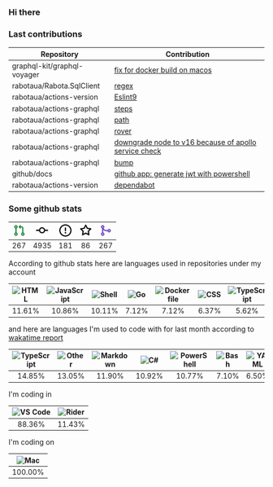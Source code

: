 ### Hi there

### Last contributions

| Repository                  | Contribution                                                                                                 |
| --------------------------- | ------------------------------------------------------------------------------------------------------------ |
| graphql-kit/graphql-voyager | [fix for docker build on macos](https://github.com/graphql-kit/graphql-voyager/pull/439)                     |
| rabotaua/Rabota.SqlClient   | [regex](https://github.com/rabotaua/Rabota.SqlClient/pull/2)                                                 |
| rabotaua/actions-version    | [Eslint9](https://github.com/rabotaua/actions-version/pull/329)                                              |
| rabotaua/actions-graphql    | [steps](https://github.com/rabotaua/actions-graphql/pull/18)                                                 |
| rabotaua/actions-graphql    | [path](https://github.com/rabotaua/actions-graphql/pull/17)                                                  |
| rabotaua/actions-graphql    | [rover](https://github.com/rabotaua/actions-graphql/pull/16)                                                 |
| rabotaua/actions-graphql    | [downgrade node to v16 because of apollo service check](https://github.com/rabotaua/actions-graphql/pull/15) |
| rabotaua/actions-graphql    | [bump](https://github.com/rabotaua/actions-graphql/pull/14)                                                  |
| github/docs                 | [github app: generate jwt with powershell](https://github.com/github/docs/pull/30679)                        |
| rabotaua/actions-version    | [dependabot](https://github.com/rabotaua/actions-version/pull/270)                                           |

### Some github stats

| <img src="assets/icons/pullrequest.svg" width="24" height="24" alt="requests" title="requests" /> | <img src="assets/icons/commit.svg" width="24" height="24" alt="commits" title="commits" /> | <img src="assets/icons/issue.svg" width="24" height="24" alt="issues" title="issues" /> | <img src="assets/icons/star.svg" width="24" height="24" alt="stars" title="stars" /> | <img src="assets/icons/merge.svg" width="24" height="24" alt="contributions" title="contributions" /> |
| :-----------------------------------------------------------------------------------------------: | :----------------------------------------------------------------------------------------: | :-------------------------------------------------------------------------------------: | :----------------------------------------------------------------------------------: | :---------------------------------------------------------------------------------------------------: |
|                                                267                                                |                                            4935                                            |                                           181                                           |                                          86                                          |                                                  267                                                  |

According to github stats here are languages used in repositories under my account

| <img src="https://upload.wikimedia.org/wikipedia/commons/6/61/HTML5_logo_and_wordmark.svg" width="24" height="24" alt="HTML" title="HTML" /> | <img src="https://upload.wikimedia.org/wikipedia/commons/9/99/Unofficial_JavaScript_logo_2.svg" width="24" height="24" alt="JavaScript" title="JavaScript" /> | <img src="https://cdn.jsdelivr.net/gh/devicons/devicon/icons/bash/bash-original.svg" width="24" height="24" alt="Shell" title="Shell" /> | <img src="https://upload.wikimedia.org/wikipedia/commons/0/05/Go_Logo_Blue.svg" width="24" height="24" alt="Go" title="Go" /> | <img src="https://cdn.jsdelivr.net/gh/devicons/devicon/icons/docker/docker-original.svg" width="24" height="24" alt="Dockerfile" title="Dockerfile" /> | <img src="https://cdn1.iconfinder.com/data/icons/logotypes/32/badge-css-3-256.png" width="24" height="24" alt="CSS" title="CSS" /> | <img src="https://upload.wikimedia.org/wikipedia/commons/4/4c/Typescript_logo_2020.svg" width="24" height="24" alt="TypeScript" title="TypeScript" /> | <img src="https://cdn.jsdelivr.net/gh/devicons/devicon/icons/csharp/csharp-original.svg" width="24" height="24" alt="C#" title="C#" /> | <img src="https://upload.wikimedia.org/wikipedia/commons/c/c3/Python-logo-notext.svg" width="24" height="24" alt="Python" title="Python" /> | <img src="https://upload.wikimedia.org/wikipedia/commons/2/27/PHP-logo.svg" width="24" height="24" alt="PHP" title="PHP" /> |
| :------------------------------------------------------------------------------------------------------------------------------------------: | :-----------------------------------------------------------------------------------------------------------------------------------------------------------: | :--------------------------------------------------------------------------------------------------------------------------------------: | :---------------------------------------------------------------------------------------------------------------------------: | :----------------------------------------------------------------------------------------------------------------------------------------------------: | :--------------------------------------------------------------------------------------------------------------------------------: | :---------------------------------------------------------------------------------------------------------------------------------------------------: | :------------------------------------------------------------------------------------------------------------------------------------: | :-----------------------------------------------------------------------------------------------------------------------------------------: | :-------------------------------------------------------------------------------------------------------------------------: |
|                                                                    11.61%                                                                    |                                                                             10.86%                                                                            |                                                                  10.11%                                                                  |                                                             7.12%                                                             |                                                                          7.12%                                                                         |                                                                6.37%                                                               |                                                                         5.62%                                                                         |                                                                  4.87%                                                                 |                                                                    4.49%                                                                    |                                                            3.75%                                                            |

and here are languages I'm used to code with for last month according to [wakatime report](https://wakatime.com/@mac)

| <img src="https://upload.wikimedia.org/wikipedia/commons/4/4c/Typescript_logo_2020.svg" width="24" height="24" alt="TypeScript" title="TypeScript" /> | <img src="https://www.svgrepo.com/show/149905/txt-file-symbol.svg" width="24" height="24" alt="Other" title="Other" /> | <img src="https://upload.wikimedia.org/wikipedia/commons/4/48/Markdown-mark.svg" width="24" height="24" alt="Markdown" title="Markdown" /> | <img src="https://cdn.jsdelivr.net/gh/devicons/devicon/icons/csharp/csharp-original.svg" width="24" height="24" alt="C#" title="C#" /> | <img src="https://cdn.jsdelivr.net/gh/devicons/devicon/icons/bash/bash-original.svg" width="24" height="24" alt="PowerShell" title="PowerShell" /> | <img src="https://upload.wikimedia.org/wikipedia/commons/4/4b/Bash_Logo_Colored.svg" width="24" height="24" alt="Bash" title="Bash" /> | <img src="https://upload.wikimedia.org/wikipedia/commons/6/63/YAML_logo_in_SVG_format.svg" width="24" height="24" alt="YAML" title="YAML" /> | <img src="https://upload.wikimedia.org/wikipedia/commons/0/05/Go_Logo_Blue.svg" width="24" height="24" alt="Go" title="Go" /> | <img src="https://upload.wikimedia.org/wikipedia/commons/9/99/Unofficial_JavaScript_logo_2.svg" width="24" height="24" alt="JavaScript" title="JavaScript" /> | <img src="https://upload.wikimedia.org/wikipedia/commons/9/9d/Xml_logo.svg" width="24" height="24" alt="XML" title="XML" /> |
| :---------------------------------------------------------------------------------------------------------------------------------------------------: | :--------------------------------------------------------------------------------------------------------------------: | :----------------------------------------------------------------------------------------------------------------------------------------: | :------------------------------------------------------------------------------------------------------------------------------------: | :------------------------------------------------------------------------------------------------------------------------------------------------: | :------------------------------------------------------------------------------------------------------------------------------------: | :------------------------------------------------------------------------------------------------------------------------------------------: | :---------------------------------------------------------------------------------------------------------------------------: | :-----------------------------------------------------------------------------------------------------------------------------------------------------------: | :-------------------------------------------------------------------------------------------------------------------------: |
|                                                                         14.85%                                                                        |                                                         13.05%                                                         |                                                                   11.90%                                                                   |                                                                 10.92%                                                                 |                                                                       10.77%                                                                       |                                                                  7.10%                                                                 |                                                                     6.50%                                                                    |                                                             3.67%                                                             |                                                                             3.35%                                                                             |                                                            1.86%                                                            |

I'm coding in

| <img src="https://upload.wikimedia.org/wikipedia/commons/9/9a/Visual_Studio_Code_1.35_icon.svg" width="24" height="24" alt="VS Code" title="VS Code" /> | <img src="https://resources.jetbrains.com/storage/products/company/brand/logos/Rider_icon.svg" width="24" height="24" alt="Rider" title="Rider" /> |
| :-----------------------------------------------------------------------------------------------------------------------------------------------------: | :------------------------------------------------------------------------------------------------------------------------------------------------: |
|                                                                          88.36%                                                                         |                                                                       11.43%                                                                       |

I'm coding on

| <img src="https://upload.wikimedia.org/wikipedia/commons/f/fa/Apple_logo_black.svg" width="24" height="24" alt="Mac" title="Mac" /> |
| :---------------------------------------------------------------------------------------------------------------------------------: |
|                                                               100.00%                                                               |
